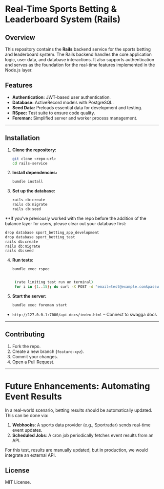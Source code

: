 
# Real-Time Sports Betting & Leaderboard System (Rails)

## Overview

This repository contains the **Rails** backend service for the sports betting and leaderboard system. The Rails backend handles the core application logic, user data, and database interactions. It also supports authentication and serves as the foundation for the real-time features implemented in the Node.js layer.

## Features

- **Authentication:** JWT-based user authentication.
- **Database:** ActiveRecord models with PostgreSQL.
- **Seed Data:** Preloads essential data for development and testing.
- **RSpec:** Test suite to ensure code quality.
- **Foreman:** Simplified server and worker process management.

---

## Installation

1. **Clone the repository:**
   ```sh
   git clone <repo-url>
   cd rails-service
   ```

2. **Install dependencies:**
   ```sh
   bundle install
   ```

3. **Set up the database:**
   ```sh
   rails db:create
   rails db:migrate
   rails db:seed
   ```
  **If you've previously worked with the repo before the addition of the balance layer for users, please clear out your database first:
   ```sh
  drop database sport_betting_app_development
  drop database sport_betting_test
  rails db:create
  rails db:migrate
  rails db:seed
   ```

   

4. **Run tests:**
   ```sh
   bundle exec rspec


    (rate limiting test run on terminal)
    for i in {1..15}; do curl -X POST -d "email=test@example.com&password=wrongpassword" http://localhost:7000/login; done 

   ```

5. **Start the server:**
   ```sh
   bundle exec foreman start
   ```

- `http://127.0.0.1:7000/api-docs/index.html` – Connect to swagga docs

---

## Contributing

1. Fork the repo.
2. Create a new branch (`feature-xyz`).
3. Commit your changes.
4. Open a Pull Request.

---

# Future Enhancements: Automating Event Results

In a real-world scenario, betting results should be automatically updated. 
This can be done via:
1. **Webhooks**: A sports data provider (e.g., Sportradar) sends real-time event updates.
2. **Scheduled Jobs**: A cron job periodically fetches event results from an API.

For this test, results are manually updated, but in production, we would integrate an external API.


## License

MIT License.
